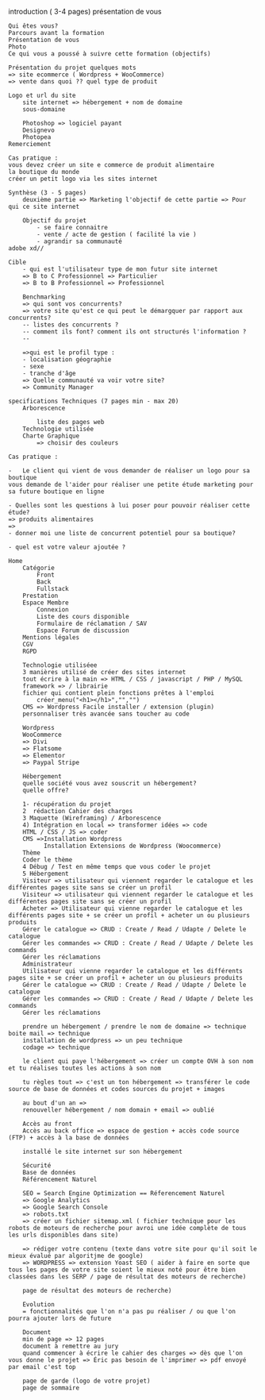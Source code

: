 introduction ( 3-4 pages)
    présentation de vous 

    Qui êtes vous?
    Parcours avant la formation
    Présentation de vous
    Photo
    Ce qui vous a poussé à suivre cette formation (objectifs)

    Présentation du projet quelques mots
    => site ecommerce ( Wordpress + WooCommerce)
    => vente dans quoi ?? quel type de produit

    Logo et url du site
        site internet => hébergement + nom de domaine
        sous-domaine

        Photoshop => logiciel payant
        Designevo
        Photopea
    Remerciement

    Cas pratique :
    vous devez créer un site e commerce de produit alimentaire
    la boutique du monde
    créer un petit logo via les sites internet

    Synthèse (3 - 5 pages)
        deuxième partie => Marketing l'objectif de cette partie => Pour qui ce site internet

        Objectif du projet
            - se faire connaitre
            - vente / acte de gestion ( facilité la vie )
            - agrandir sa communauté 
    adobe xd//
    
    Cible
        - qui est l'utilisateur type de mon futur site internet
        => B to C Professionnel => Particulier
        => B to B Professionnel => Professionnel 
        
        Benchmarking
        => qui sont vos concurrents?
        => votre site qu'est ce qui peut le démargquer par rapport aux concurrents?
        -- listes des concurrents ?
        -- comment ils font? comment ils ont structurés l'information ?
        --

        =>qui est le profil type :
        - localisation géographie
        - sexe 
        - tranche d'âge
        => Quelle communauté va voir votre site?
        => Community Manager

    specifications Techniques (7 pages min - max 20)
        Arborescence

            liste des pages web 
        Technologie utilisée
        Charte Graphique
            => choisir des couleurs

    Cas pratique :

    -   Le client qui vient de vous demander de réaliser un logo pour sa boutique
    vous demande de l'aider pour réaliser une petite étude marketing pour sa future boutique en ligne

    - Quelles sont les questions à lui poser pour pouvoir réaliser cette étude?
    => produits alimentaires
    => 
    - donner moi une liste de concurrent potentiel pour sa boutique?

    - quel est votre valeur ajoutée ?

    Home
        Catégorie
            Front
            Back
            Fullstack
        Prestation
        Espace Membre
            Connexion
            Liste des cours disponible
            Formulaire de réclamation / SAV
            Espace Forum de discussion
        Mentions légales
        CGV
        RGPD

        Technologie utiliséee
        3 manières utilisé de créer des sites internet
        tout écrire à la main => HTML / CSS / javascript / PHP / MySQL
        framework => / librairie
        fichier qui contient plein fonctions prêtes à l'emploi 
            créer_menu("<h1></h1>","","")
        CMS => Wordpress Facile installer / extension (plugin)
        personnaliser très avancée sans toucher au code

        Wordpress
        WooCommerce
        => Divi
        => Flatsome
        => Elementor
        => Paypal Stripe
        
        Hébergement
        quelle société vous avez souscrit un hébergement?
        quelle offre?

        1- récupération du projet
        2  rédaction Cahier des charges 
        3 Maquette (Wireframing) / Arborescence
        4) Intégration en local => transformer idées => code 
        HTML / CSS / JS => coder
        CMS =>Installation Wordpress
              Installation Extensions de Wordpress (Woocommerce)
        Thème
        Coder le thème
        4 Débug / Test en même temps que vous coder le projet
        5 Hébergement
        Visiteur => utilisateur qui viennent regarder le catalogue et les différentes pages site sans se créer un profil
        Visiteur => utilisateur qui viennent regarder le catalogue et les différentes pages site sans se créer un profil
        Acheter => Utilisateur qui vienne regarder le catalogue et les différents pages site + se créer un profil + acheter un ou plusieurs produits
        Gérer le catalogue => CRUD : Create / Read / Udapte / Delete le catalogue
        Gérer les commandes => CRUD : Create / Read / Udapte / Delete les commands
        Gérer les réclamations
        Administrateur
        Utilisateur qui vienne regarder le catalogue et les différents pages site + se créer un profil + acheter un ou plusieurs produits
        Gérer le catalogue => CRUD : Create / Read / Udapte / Delete le catalogue
        Gérer les commandes => CRUD : Create / Read / Udapte / Delete les commands
        Gérer les réclamations

        prendre un hébergement / prendre le nom de domaine => technique boite mail => technique
        installation de wordpress => un peu technique 
        codage => technique

        le client qui paye l'hébergement => créer un compte OVH à son nom et tu réalises toutes les actions à son nom 

        tu règles tout => c'est un ton hébergement => transférer le code source de base de données et codes sources du projet + images

        au bout d'un an =>
        renouveller hébergement / nom domain + email => oublié 

        Accès au front
        Accès au back office => espace de gestion + accès code source (FTP) + accès à la base de données

        installé le site internet sur son hébergement

        Sécurité
        Base de données
        Référencement Naturel

        SEO = Search Engine Optimization == Réferencement Naturel
        => Google Analytics
        => Google Search Console
        => robots.txt 
        => créer un fichier sitemap.xml ( fichier technique pour les robots de moteurs de recherche pour avroi une idée complète de tous les urls disponibles dans site)

        => rédiger votre contenu (texte dans votre site pour qu'il soit le mieux évalué par algoritjme de google)
        => WORDPRESS => extension Yoast SEO ( aider à faire en sorte que tous les pages de votre site soient le mieux noté pour être bien classées dans les SERP / page de résultat des moteurs de recherche)

        page de résultat des moteurs de recherche)

        Evolution
        = fonctionnalités que l'on n'a pas pu réaliser / ou que l'on pourra ajouter lors de future

        Document 
        min de page => 12 pages
        document à remettre au jury 
        quand commencer à écrire le cahier des charges => dès que l'on vous donne le projet => Éric pas besoin de l'imprimer => pdf envoyé par email c'est top

        page de garde (logo de votre projet)
        page de sommaire